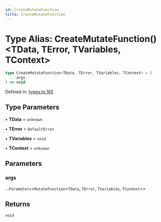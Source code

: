 ```yaml
---
id: CreateMutateFunction
title: CreateMutateFunction
---
```


<!-- DO NOT EDIT: this page is autogenerated from the type comments -->

# Type Alias: CreateMutateFunction()\<TData, TError, TVariables, TContext\>

```ts
type CreateMutateFunction<TData, TError, TVariables, TContext> = (
  ...args
) => void
```

Defined in: [types.ts:165](https://github.com/TanStack/query/blob/main/packages/angular-query-experimental/src/types.ts#L165)

## Type Parameters

• **TData** = `unknown`

• **TError** = `DefaultError`

• **TVariables** = `void`

• **TContext** = `unknown`

## Parameters

### args

...`Parameters`\<`MutateFunction`\<`TData`, `TError`, `TVariables`, `TContext`\>\>

## Returns

`void`
